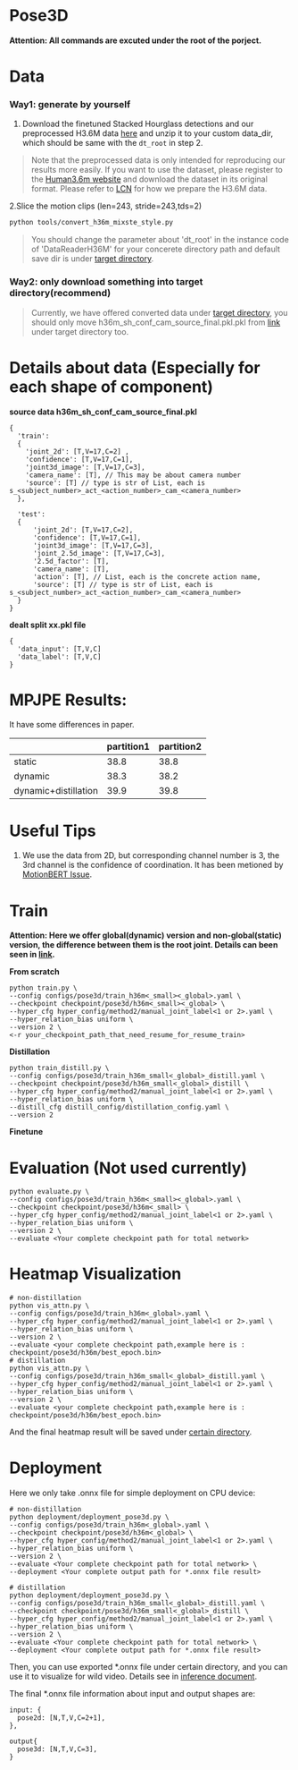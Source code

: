 # Pose3D

**Attention: All commands are excuted under the root of the porject.**

# Data

### Way1: generate by yourself

1. Download the finetuned Stacked Hourglass detections and our preprocessed H3.6M
   data [here](https://1drv.ms/u/s!AvAdh0LSjEOlgU7BuUZcyafu8kzc?e=vobkjZ) and unzip it to your custom data_dir, which
   should be same with the `dt_root` in step 2.

> Note that the preprocessed data is only intended for reproducing our results more easily. If you want to use the dataset, please register to the [Human3.6m website](http://vision.imar.ro/human3.6m/) and download the dataset in its original format. Please refer to [LCN](https://github.com/CHUNYUWANG/lcn-pose#data) for how we prepare the H3.6M data.

2.Slice the motion clips (len=243, stride=243,tds=2)

   ```bash
   python tools/convert_h36m_mixste_style.py
   ```

> You should change the parameter about 'dt_root' in the instance code of 'DataReaderH36M' for your concerete directory path and default save dir is under [target directory](../data/motion3d).

### Way2: only download something into target directory(recommend)

> Currently, we have offered converted data under [target directory](../data/motion3d/H36M-SH), you should only move h36m_sh_conf_cam_source_final.pkl.pkl from [link](https://1drv.ms/u/s!AvAdh0LSjEOlgU7BuUZcyafu8kzc?e=vobkjZ) under target directory too.

# Details about data (Especially for each shape of component)

**source data h36m_sh_conf_cam_source_final.pkl**

```shell
{
  'train': 
  {
    'joint_2d': [T,V=17,C=2] ,
    'confidence': [T,V=17,C=1],
    'joint3d_image': [T,V=17,C=3],
    'camera_name': [T], // This may be about camera number
    'source': [T] // type is str of List, each is s_<subject_number>_act_<action_number>_cam_<camera_number>
  },
  
  'test': 
  {
      'joint_2d': [T,V=17,C=2],
      'confidence': [T,V=17,C=1],
      'joint3d_image': [T,V=17,C=3],
      'joint_2.5d_image': [T,V=17,C=3],
      '2.5d_factor': [T],
      'camera_name': [T],
      'action': [T], // List, each is the concrete action name,
      'source': [T] // type is str of List, each is s_<subject_number>_act_<action_number>_cam_<camera_number>
  }
}
```

**dealt split xx.pkl file**

```shell
{
  'data_input': [T,V,C]
  'data_label': [T,V,C]
}
```

# MPJPE Results:

It have some differences in paper.

|                      | partition1 | partition2 |
| -------------------- | --------------------- | --------------------- |
| static               | 38.8                  | 38.8                  |
| dynamic              | 38.3                  | 38.2                  |
| dynamic+distillation |   39.9                    | 39.8 |

# Useful Tips

1. We use the data from 2D, but corresponding channel number is 3, the 3rd channel is the confidence of coordination. It
   has been metioned by [MotionBERT Issue](https://github.com/Walter0807/MotionBERT/issues/93).

# Train

**Attention: Here we offer global(dynamic) version and non-global(static) version, the difference between them is the
root joint. Details can been seen in [link](https://github.com/Walter0807/MotionBERT/issues/107).**

**From scratch**

```shell
python train.py \
--config configs/pose3d/train_h36m<_small><_global>.yaml \
--checkpoint checkpoint/pose3d/h36m<_small><_global> \
--hyper_cfg hyper_config/method2/manual_joint_label<1 or 2>.yaml \
--hyper_relation_bias uniform \
--version 2 \
<-r your_checkpoint_path_that_need_resume_for_resume_train>
```

**Distillation**

```shell
python train_distill.py \
--config configs/pose3d/train_h36m_small<_global>_distill.yaml \
--checkpoint checkpoint/pose3d/h36m_small<_global>_distill \
--hyper_cfg hyper_config/method2/manual_joint_label<1 or 2>.yaml \
--hyper_relation_bias uniform \
--distill_cfg distill_config/distillation_config.yaml \
--version 2
```

**Finetune**

# Evaluation (Not used currently)

```shell
python evaluate.py \
--config configs/pose3d/train_h36m<_small><_global>.yaml \
--checkpoint checkpoint/pose3d/h36m<_small> \
--hyper_cfg hyper_config/method2/manual_joint_label<1 or 2>.yaml \
--hyper_relation_bias uniform \
--version 2 \
--evaluate <Your complete checkpoint path for total network>
```

# Heatmap Visualization

```shell
# non-distillation
python vis_attn.py \
--config configs/pose3d/train_h36m<_global>.yaml \
--hyper_cfg hyper_config/method2/manual_joint_label<1 or 2>.yaml \
--hyper_relation_bias uniform \
--version 2 \
--evaluate <your complete checkpoint path,example here is : checkpoint/pose3d/h36m/best_epoch.bin>
# distillation
python vis_attn.py \
--config configs/pose3d/train_h36m_small<_global>_distill.yaml \
--hyper_cfg hyper_config/method2/manual_joint_label<1 or 2>.yaml \
--hyper_relation_bias uniform \
--version 2 \
--evaluate <your complete checkpoint path,example here is : checkpoint/pose3d/h36m/best_epoch.bin>
```

And the final heatmap result will be saved under [certain directory](vis_data).

# Deployment

Here we only take .onnx file for simple deployment on CPU device:

```shell
# non-distillation
python deployment/deployment_pose3d.py \
--config configs/pose3d/train_h36m<_global>.yaml \
--checkpoint checkpoint/pose3d/h36m<_global> \
--hyper_cfg hyper_config/method2/manual_joint_label<1 or 2>.yaml \
--hyper_relation_bias uniform \
--version 2 \
--evaluate <Your complete checkpoint path for total network> \
--deployment <Your complete output path for *.onnx file result>

# distillation
python deployment/deployment_pose3d.py \
--config configs/pose3d/train_h36m_small<_global>_distill.yaml \
--checkpoint checkpoint/pose3d/h36m_small<_global>_distill \
--hyper_cfg hyper_config/method2/manual_joint_label<1 or 2>.yaml \
--hyper_relation_bias uniform \
--version 2 \
--evaluate <Your complete checkpoint path for total network> \
--deployment <Your complete output path for *.onnx file result>
```

Then, you can use exported *.onnx file under certain directory, and you can use it to visualize for wild video. Details
see in [inference document](inference.md).

The final *.onnx file information about input and output shapes are:

```shell
input: {
  pose2d: [N,T,V,C=2+1],
},

output{
  pose3d: [N,T,V,C=3],
}
